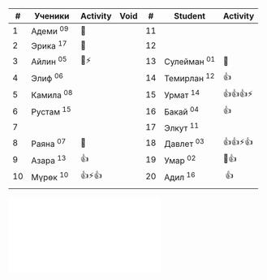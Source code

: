
| #   | Ученики              | Activity | Void | #   | Student                | Activity |
| --- | -------------------- | -------- | ---- | --- | ---------------------- | -------- |
| 1   | Адеми <sup>09</sup>  | 👻       |      | 11  |                        |          |
| 2   | Эрика <sup>17</sup>  | 👻       |      | 12  |                        |          |
| 3   | Айлин <sup>05</sup>  | 🧐⚡      |      | 13  | Сулейман <sup>01</sup> | 👻       |
| 4   | Элиф <sup>06</sup>   |          |      | 14  | Темирлан <sup>12</sup> | 👍       |
| 5   | Камила <sup>08</sup> |          |      | 15  | Урмат <sup>14</sup>    | 👍👍👍⚡  |
| 6   | Рустам <sup>15</sup> |          |      | 16  | Бакай <sup>04</sup>    | 👍       |
| 7   |                      |          |      | 17  | Элкут <sup>11</sup>    |          |
| 8   | Раяна <sup>07</sup>  | 👻       |      | 18  | Давлет <sup>03</sup>   | 👍👍⚡👍  |
| 9   | Азара <sup>13</sup>  | 👍       |      | 19  | Умар <sup>02</sup>     | 🧐👍     |
| 10  | Мүрөк <sup>10</sup>  | 👍⚡👍    |      | 20  | Адил <sup>16</sup>     |  👍      |
|     |                      |          |      |     |                        |          |

![EMOJI](education/EMOJI.md)
